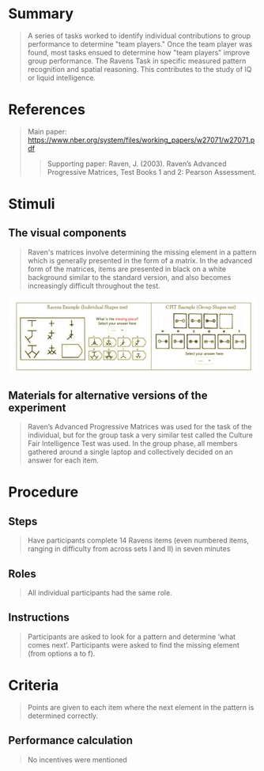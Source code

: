 # Summary
> A series of tasks worked to identify individual contributions to group performance to determine "team players." Once the team player was found, most tasks ensued to determine how "team players" improve group performance. The Ravens Task in specific measured pattern recognition and spatial reasoning. This contributes to the study of IQ or liquid intelligence. 

# References
> Main paper: https://www.nber.org/system/files/working_papers/w27071/w27071.pdf
> > Supporting paper: Raven, J. (2003). Raven’s Advanced Progressive Matrices, Test Books 1 and 2: Pearson Assessment.

# Stimuli
## The visual components
> Raven's matrices involve determining the missing element in a pattern which is generally presented in the form of a matrix.
> In the advanced form of the matrices, items are presented in black on a white background similar to the standard version, and also becomes increasingly difficult throughout the test. 
> 
![Example](images/Example.jpg)

## Materials for alternative versions of the experiment 
>  Raven’s Advanced Progressive Matrices was used for the task of the individual, but for the group task a very similar test called the Culture Fair Intelligence Test was used.
> In the group phase, all members gathered around a single laptop and collectively decided on an answer for each item.

# Procedure
## Steps
> Have participants complete 14 Ravens items (even numbered items, ranging in difficulty from across sets I and II) in seven minutes 

## Roles 
> All individual participants had the same role.

## Instructions
> Participants are asked to look for a pattern and determine ‘what comes next’. Participants were asked to find the missing element (from options
a to f). 

# Criteria
>  Points are given to each item where the next element in the pattern is determined correctly.

## Performance calculation
> No incentives were mentioned
